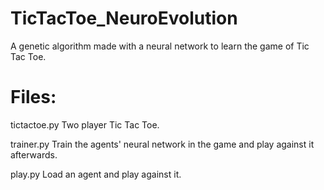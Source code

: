 # TicTacToe_NeuroEvolution
A genetic algorithm made with a neural network to learn the game of Tic Tac Toe.

# Files:
tictactoe.py
Two player Tic Tac Toe.

trainer.py
Train the agents' neural network in the game and play against it afterwards.

play.py
Load an agent and play against it.